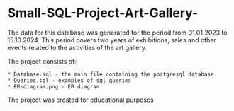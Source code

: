 # Small-SQL-Project-Art-Gallery-

The data for this database was generated for the period from 01.01.2023 to 15.10.2024. This period covers two years of exhibitions, sales and other events related to the activities of the art gallery.

The project consists of:
```
* Database.sql - the main file containing the postgresql database
* Queries.sql - examples of sql queries
* ER-diagram.png - ER diagram
```

The project was created for educational purposes
